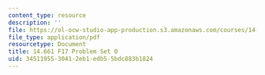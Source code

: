 ```yaml
---
content_type: resource
description: ''
file: https://ol-ocw-studio-app-production.s3.amazonaws.com/courses/14-661-labor-economics-i-fall-2017/3451195530412eb1edb55bdc883b1824_MIT14_661F17_pset0.pdf
file_type: application/pdf
resourcetype: Document
title: 14.661 F17 Problem Set 0
uid: 34511955-3041-2eb1-edb5-5bdc883b1824
---
```

